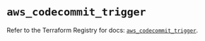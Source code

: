 # `aws_codecommit_trigger`

Refer to the Terraform Registry for docs: [`aws_codecommit_trigger`](https://registry.terraform.io/providers/hashicorp/aws/5.75.0/docs/resources/codecommit_trigger).
